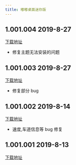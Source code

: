 ```yaml
---
title: 嘟嘟桌面迷你版
---
```


## 1.001.004 2019-8-27

[下载地址](http://car-launcher.dudu-lucky.com:7000/upload/apk/77e6916c83f34156a927cc77224de8dc/temp.apk)

- 修复主题无法安装的问题

## 1.001.003 2019-8-27

[下载地址](http://car-launcher.dudu-lucky.com:7000/upload/apk/7ec64938dd8f4535ac3a18b4153e6541/temp.apk)

- 修复部分 bug

## 1.001.002 2019-8-14

[下载地址](http://car-launcher.dudu-lucky.com:7000/upload/apk/ed34057edc4a4516878a637bf4221ad1/temp.apk)

- 速度,车道信息等 bug 修复

## 1.001.001 2019-8-13

[下载地址](http://car-launcher.dudu-lucky.com:7000/upload/apk/02ba1fc332ac46afb615bef2e9cd1d35/temp.apk)
